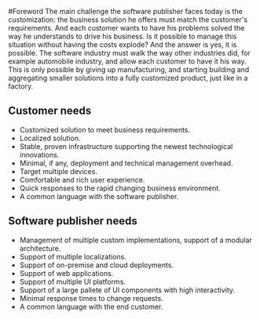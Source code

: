 #Foreword
The main challenge the software publisher faces today is the customization: the business solution he offers must match the customer's requirements. And each customer wants to have his problems solved the way he understands to drive his business. Is it possible to manage this situation without having the costs explode? And the answer is yes, it is possible. The software industry must walk the way other industries did, for example automobile industry, and allow each customer to have it his way. This is only possible by giving up manufacturing, and starting building and aggregating smaller solutions into a fully customized product, just like in a factory.

## Customer needs

* Customized solution to meet business requirements.
* Localized solution.
* Stable, proven infrastructure supporting the newest technological innovations.
* Minimal, if any, deployment and technical management overhead.
* Target multiple devices.
* Comfortable and rich user experience.
* Quick responses to the rapid changing business environment.
* A common language with the software publisher.

## Software publisher needs

* Management of multiple custom implementations, support of a modular architecture.
* Support of multiple localizations.
* Support of on-premise and cloud deployments.
* Support of web applications.
* Support of multiple UI platforms.
* Support of a large pallete of UI components with high interactivity.
* Minimal response times to change requests.
* A common language with the end customer.
